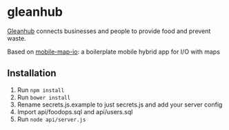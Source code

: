 # gleanhub

[Gleanhub](http://andyhub.com/portfolio/gleanhub/) connects businesses and people to provide food and prevent waste.

Based on [mobile-map-io](https://github.com/werdnanoslen/mobile-map-io): a boilerplate mobile hybrid app for I/O with maps

## Installation

1. Run ```npm install```
1. Run ```bower install```
1. Rename secrets.js.example to just secrets.js and add your server config
1. Import api/foodops.sql and api/users.sql
1. Run ```node api/server.js```
